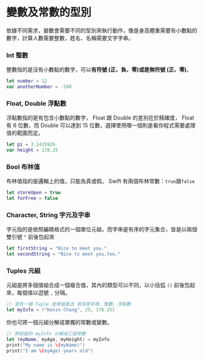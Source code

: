 # 變數及常數的型別

依據不同需求，變數會需要不同的型別來執行動作，像是身高體重需要有小數點的數字，計算人數需要整數，姓名、名稱需要文字字串。

### Int 整數

整數指的是沒有小數點的數字，可以**有符號 (正、負、零)**或是**無符號 (正、零)**。

```swift
let number = 12
var anotherNumber = -240

```

### Float, Double 浮點數

浮點數指的是有包含小數點的數字， Float 跟 Double 的差別在於精確度， Float 有 6 位數，而 Double 可以達到 15 位數，選擇使用哪一個則是看你程式需要處理值的範圍而定。

```swift
let pi = 3.1415926
var height = 178.25

```

### Bool 布林值

布林值指的是邏輯上的值，只能為真或假。 Swift 有兩個布林常數：`true`跟`false`

```swift
let storeOpen = true
let forFree = false

```

### Character, String 字元及字串

字元指的是依照編碼格式的一個單位元組，而字串是有序的字元集合，皆是以兩個雙引號 `"` 前後包起來

```swift
let firstString = "Nice to meet you."
let secondString = "Nice to meet you,too."

```




### Tuples 元組

元組是將多個值組合成一個複合值，其內的類型可以不同，以小括弧 `()` 前後包起來，每個值以逗號 `,` 分隔。

```swift
// 宣告一個 Tuple 並填值進去 依序是字串、整數、浮點數
let myInfo = ("Kevin Chang", 25, 178.25)

```

你也可將一個元組分解成單獨的常數或變數。

```swift
// 將前面的 myInfo 分解成三個常數
let (myName, myAge, myHeight) = myInfo
print("My name is \(myName)")
print("I am \(myAge) years old")

```




